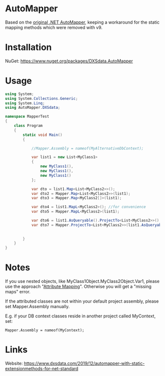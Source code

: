 # AutoMapper
 Based on the [original .NET AutoMapper](https://github.com/AutoMapper/AutoMapper), keeping a workaround for the static mapping methods which were removed with v9.

# Installation
 NuGet: https://www.nuget.org/packages/DXSdata.AutoMapper

# Usage

```c#
using System;
using System.Collections.Generic;
using System.Linq;
using AutoMapper.DXSdata;

namespace MapperTest
{
    class Program
    {
        static void Main()
        {

            //Mapper.Assembly = nameof(MyAlternativeDbContext);

            var list1 = new List<MyClass1>
            {
                new MyClass1(),
                new MyClass1(),
                new MyClass1()
            };

            var dto = list1.Map<List<MyClass2>>();
            var dto2 = Mapper.Map<List<MyClass2>>(list1);
            var dto3 = Mapper.Map<MyClass2[]>(list1);

            var dto4 = list1.MapL<MyClass2>(); //for convenience
            var dto5 = Mapper.MapL<MyClass2>(list1);

            var dto6 = list1.AsQueryable().ProjectTo<List<MyClass2>>(); //for DB queries
            var dto7 = Mapper.ProjectTo<List<MyClass2>>(list1.AsQueryable());
            
            
        }
    }
}

```

# Notes

If you use nested objects, like MyClass1Object.MyClass2Object.Var1, please use the approach "[Attribute Mapping](https://docs.automapper.org/en/latest/Attribute-mapping.html)". Otherwise you will get a "missing maps" error.

If the attributed classes are not within your default project assembly, please set Mapper.Assembly manually.

E.g. if your DB context classes reside in another project called MyContext, set:
```<language>
Mapper.Assembly = nameof(MyContext);
```

# Links

Website: https://www.dxsdata.com/2019/12/automapper-with-static-extensionmethods-for-net-standard